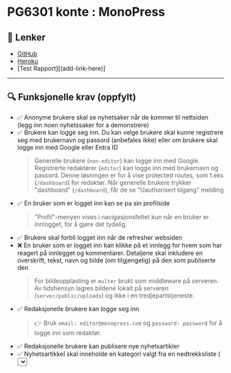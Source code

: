 

# PG6301 konte : MonoPress

## 📌 Lenker

- [GitHub](https://github.com/kristiania-pg6301-2024/pg6301-2025-konte-ElinEunjung)
- [Heroku](https://mono-press-5a039da642a5.herokuapp.com/)
- [Test Rapport][(add-link-here)]

---

## 🔍 Funksjonelle krav (oppfylt)

- ✅ Anonyme brukere skal se nyhetsaker når de kommer til nettsiden (legg inn noen nyhetssaker for a demonstrere)
- ✅ Brukere kan logge seg inn. Du kan velge brukere skal kunne registrere seg med brukernavn og passord (anbefales ikke) eller om brukere skal logge inn med Google eller Entra ID
  > Generelle brukere (`non-editor`) kan logge inn med Google. Registrerte redaktører (`editor`) kan logge inn med brukernavn og passord. Denne løsningen er for å vise protected routes, som f.eks (`/dashboard`) for redaktør. Når generelle brukere trykker "dashboard" (`/dashboard`), får de se "Uauthorisert tilgang" melding
- ✅ En bruker som er logget inn kan se pa sin profilside
  > "Profil"-menyen vises i navigasjonsfeltet kun når en bruker er innlogget, for å gjøre det tydelig.  
- ✅ Brukere skal forbli logget inn når de refresher websiden
- ❌ En bruker som er logget inn kan klikke på et innlegg for hvem som har reagert på innlegget og kommentarer. Detaljene skal inkludere en overskrift, tekst, navn og bilde (om tilgjengelig) på den som publiserte den
  > For bildeopplasting er `multer` brukt som middleware på serveren. Av tidshensyn lagres bildene lokalt på serveren (`server/public/uploads`) og ikke i en tredjepartstjeneste.
- ✅ Redaksjonelle brukere kan logge seg inn
  > 👉 Bruk `email: editor@monopress.com` og `password: password` for å logge inn som redaktør.
- ✅ Redaksjonelle brukere kan publisere nye nyhetsartikler
- ✅ Nyhetsartikkel skal inneholde en kategori valgt fra en nedtrekksliste ( <select> ), tittel ( <input> ) og tekst ( <textarea> )
- ✅ Dersom noen allerede har publisert en nyhetsartikkel med samme tittel skal serveren sende HTTP status kode 400 og en feilmelding
      > Brukeren får melding som "Nyhets artikkelen av samme navn eksisterer allerede"
- ✅ Brukeren skal forhindres fra å sende inn en nyhetsartikkel som mangler kategori, tittel eller tekst
     > Brukeren får meldingen som "Kategori, tittel eller tekst er påkrevd"
- ✅ En redaksjonell bruker skal kunne redigere en artikkel de selv har publisert
- ✅ En redaksjonell bruker skal kunne slette en bruker de selv har publisert
- ✅ Alle feil fra serves skal presenteres til bruker på en pen mate, med mulighet for brukeren til a prøve igjen
     > Eksempler på feilmelidnger er "Failed to retrieve news", "Failed to update news", "Failed to add news", "Article not found" og"Failed to delete news"

---

## 🛠️ Tekniske krav (Oppfylt)

- ✅ Oppsett av `package.json`, `vite`, `express`, `prettier`.

- ✅ React Router.

- ✅ Express app.

- ✅ Kommunikasjon mellom frontend (React) og backend (Express).
     > `Axios` er brukt for å håndtere respons med jwt-token fra serveren. `Axios` fanger opp responsen fra serveren før den ble behandles av klienten hvis access token er ugyldig og retunerer error.

- ✅ Deployment til `Heroku`.

- ✅ Bruk av `MongoDB`.
     > `Mongoose` er brukt for å håndtere data fra MongoDB

- ✅ OpenID Connect (Google)

- ❌ Tester med dokumentert testdekning
     > (under arbeid)

---

## 💡 Mulige forbedringer
- Implementer bildelagring i en skytjeneste (f.eks. `Cloudinary` ) i stedet for lokalt på serveren for bedre skalerbarhet.
- Integrerer en tredje part tekst editor som `Tiptap` i stedet for ren html på "opprett ny artikkel"-siden.


---

## 📚 Kilder
 - Gratis ikon: [(https://loading.io/)]
 - Inspirasjoner for prosjekt farge: [(https://colorkit.co/palette/d1d1d3-e1dbd6-e2e2e4-f9f6f2-fefefe/)]
